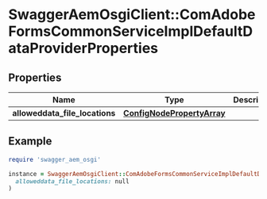 # SwaggerAemOsgiClient::ComAdobeFormsCommonServiceImplDefaultDataProviderProperties

## Properties

| Name | Type | Description | Notes |
| ---- | ---- | ----------- | ----- |
| **alloweddata_file_locations** | [**ConfigNodePropertyArray**](ConfigNodePropertyArray.md) |  | [optional] |

## Example

```ruby
require 'swagger_aem_osgi'

instance = SwaggerAemOsgiClient::ComAdobeFormsCommonServiceImplDefaultDataProviderProperties.new(
  alloweddata_file_locations: null
)
```

